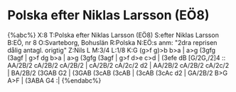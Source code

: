 # Polska efter Niklas Larsson (EÖ8)

{%abc%}
X:8
T:Polska efter Niklas Larsson (EÖ8)
S:efter Niklas Larsson
B:EÖ, nr 8
O:Svarteborg, Bohuslän
R:Polska
N:EÖ:s anm: "2dra reprisen dålig antagl. origtig"
Z:Nils L
M:3/4
L:1/8
K:G
(g>f g)>b b>a | a>g (3gfg (3agf | g>f dg b>a | a>g (3gfg (3agf |
g>f d>e c>d | (3efe dB [G/2G,/2]4 :: AA/2B/2 cA/2B/2 cA/2B/2 | cA/2B/2 cA/2c/2 d2 |
AA/2B/2 cA/2B/2 cA/2c/2 | BA/2B/2 (3GAB G2 | (3GAB (3cAB (3cAB | (3cAB (3cAc d2 | 
GA/2B/2 B>G A>F | (3ABA G4 :|
{%endabc%}
